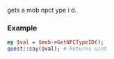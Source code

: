 gets a mob npct ype i d.
### Example

```perl
my $val = $mob->GetNPCTypeID();
quest::say($val); # Returns uint
```